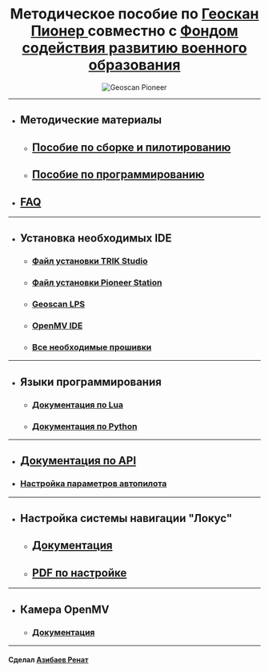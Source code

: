 <div align="center">

# Методическое пособие по <a href="https://www.geoscan.aero/ru/products/pioneer/copter">Геоскан Пионер </a> совместно с [Фондом содействия развитию военного образования](https://fsrvo.ru)

![Geoscan Pioneer](https://pioneer-doc.readthedocs.io/ru/master/_images/pioneer1.png)

</div>

----------
- ## Методические материалы
  - ## [Пособие по сборке и пилотированию](https://github.com/Slond/pioneer_edu/raw/main/%D0%A1%D0%B1%D0%BE%D1%80%D0%BA%D0%B0%20%D0%B8%20%D0%BF%D0%B8%D0%BB%D0%BE%D1%82%D0%B8%D1%80%D0%BE%D0%B2%D0%B0%D0%BD%D0%B8%D0%B5.docx)

  - ## [Пособие по программированию](https://github.com/Slond/pioneer_edu/raw/main/Программирование.docx)

- ## [FAQ](FAQ)

---

- ## Установка необходимых IDE

  - ### [Файл установки TRIK Studio](https://dl.geoscan.aero/pioneer/upload/TRIKStudio/trik-studio-offline-installer.exe)

  - ### [Файл установки Pioneer Station](https://pioneer-doc.readthedocs.io/ru/master/programming/pioneer_station/pioneer_station_main.html)

  - ### [Geoscan LPS](https://dl.geoscan.aero/pioneer/upload/LPS/Geoscan_LPS.exe)

  - ### [OpenMV IDE](https://openmv.io/pages/download)

  - ### [Все необходимые прошивки](https://github.com/Slond/pioneer_edu/tree/main/Прошивка)

---

- ## Языки программирования

  - ### [Документация по Lua](https://learnxinyminutes.com/docs/ru-ru/lua-ru/)

  - ### [Документация по Python](https://docs.python.org/3/)

---

- ## [Документация по API](https://pioneer-doc.readthedocs.io/ru/master/programming/lua/lua.html)

- ### [Настройка параметров автопилота](https://docs.geoscan.aero/ru/master/instructions/pioneer-max/settings/autopilot_parameters.html)
---

- ## Настройка системы навигации "Локус"

  - ## [Документация](https://pioneer-doc.readthedocs.io/ru/master/module/indoor_nav_lokus.html)

  - ## [PDF по настройке](https://dl.geoscan.aero/pioneer/upload/Docs/User_manual_Locus.pdf)

---

- ## Камера OpenMV

  - ### [Документация](https://docs.openmv.io)

---
#### Сделал [Азибаев Ренат](https://t.me/azibaev_renat)
